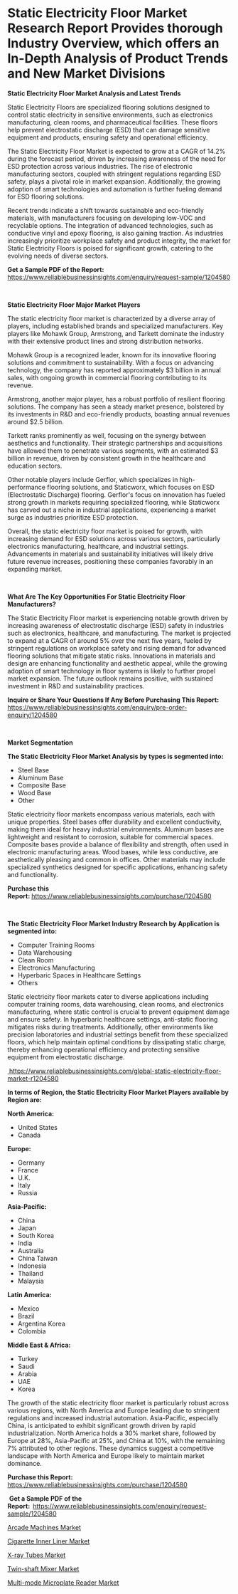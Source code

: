 <p><h1>Static Electricity Floor Market Research Report Provides thorough Industry Overview, which offers an In-Depth Analysis of Product Trends and New Market Divisions</h1></p><p><strong>Static Electricity Floor Market Analysis and Latest Trends</strong></p>
<p><p>Static Electricity Floors are specialized flooring solutions designed to control static electricity in sensitive environments, such as electronics manufacturing, clean rooms, and pharmaceutical facilities. These floors help prevent electrostatic discharge (ESD) that can damage sensitive equipment and products, ensuring safety and operational efficiency. </p><p>The Static Electricity Floor Market is expected to grow at a CAGR of 14.2% during the forecast period, driven by increasing awareness of the need for ESD protection across various industries. The rise of electronic manufacturing sectors, coupled with stringent regulations regarding ESD safety, plays a pivotal role in market expansion. Additionally, the growing adoption of smart technologies and automation is further fueling demand for ESD flooring solutions. </p><p>Recent trends indicate a shift towards sustainable and eco-friendly materials, with manufacturers focusing on developing low-VOC and recyclable options. The integration of advanced technologies, such as conductive vinyl and epoxy flooring, is also gaining traction. As industries increasingly prioritize workplace safety and product integrity, the market for Static Electricity Floors is poised for significant growth, catering to the evolving needs of diverse sectors.</p></p>
<p><strong>Get a Sample PDF of the Report:&nbsp;</strong> <a href="https://www.reliablebusinessinsights.com/enquiry/request-sample/1204580?utm_campaign=63&utm_medium=2&utm_source=Github&utm_content=ia&utm_term=26032025&utm_id=static-electricity-floor">https://www.reliablebusinessinsights.com/enquiry/request-sample/1204580</a></p>
<p>&nbsp;</p>
<p><strong>Static Electricity Floor Major Market Players</strong></p>
<p><p>The static electricity floor market is characterized by a diverse array of players, including established brands and specialized manufacturers. Key players like Mohawk Group, Armstrong, and Tarkett dominate the industry with their extensive product lines and strong distribution networks. </p><p>Mohawk Group is a recognized leader, known for its innovative flooring solutions and commitment to sustainability. With a focus on advancing technology, the company has reported approximately $3 billion in annual sales, with ongoing growth in commercial flooring contributing to its revenue.</p><p>Armstrong, another major player, has a robust portfolio of resilient flooring solutions. The company has seen a steady market presence, bolstered by its investments in R&D and eco-friendly products, boasting annual revenues around $2.5 billion.</p><p>Tarkett ranks prominently as well, focusing on the synergy between aesthetics and functionality. Their strategic partnerships and acquisitions have allowed them to penetrate various segments, with an estimated $3 billion in revenue, driven by consistent growth in the healthcare and education sectors.</p><p>Other notable players include Gerflor, which specializes in high-performance flooring solutions, and Staticworx, which focuses on ESD (Electrostatic Discharge) flooring. Gerflor's focus on innovation has fueled strong growth in markets requiring specialized flooring, while Staticworx has carved out a niche in industrial applications, experiencing a market surge as industries prioritize ESD protection.</p><p>Overall, the static electricity floor market is poised for growth, with increasing demand for ESD solutions across various sectors, particularly electronics manufacturing, healthcare, and industrial settings. Advancements in materials and sustainability initiatives will likely drive future revenue increases, positioning these companies favorably in an expanding market.</p></p>
<p>&nbsp;</p>
<p><strong>What Are The Key Opportunities For Static Electricity Floor Manufacturers?</strong></p>
<p><p>The Static Electricity Floor market is experiencing notable growth driven by increasing awareness of electrostatic discharge (ESD) safety in industries such as electronics, healthcare, and manufacturing. The market is projected to expand at a CAGR of around 5% over the next five years, fueled by stringent regulations on workplace safety and rising demand for advanced flooring solutions that mitigate static risks. Innovations in materials and design are enhancing functionality and aesthetic appeal, while the growing adoption of smart technology in floor systems is likely to further propel market expansion. The future outlook remains positive, with sustained investment in R&D and sustainability practices.</p></p>
<p><strong>Inquire or Share Your Questions If Any Before Purchasing This Report:</strong> <a href="https://www.reliablebusinessinsights.com/enquiry/pre-order-enquiry/1204580?utm_campaign=63&utm_medium=2&utm_source=Github&utm_content=ia&utm_term=26032025&utm_id=static-electricity-floor">https://www.reliablebusinessinsights.com/enquiry/pre-order-enquiry/1204580</a></p>
<p>&nbsp;</p>
<p><strong>Market Segmentation</strong></p>
<p><strong>The Static Electricity Floor Market Analysis by types is segmented into:</strong></p>
<p><ul><li>Steel Base</li><li>Aluminum Base</li><li>Composite Base</li><li>Wood Base</li><li>Other</li></ul></p>
<p><p>Static electricity floor markets encompass various materials, each with unique properties. Steel bases offer durability and excellent conductivity, making them ideal for heavy industrial environments. Aluminum bases are lightweight and resistant to corrosion, suitable for commercial spaces. Composite bases provide a balance of flexibility and strength, often used in electronic manufacturing areas. Wood bases, while less conductive, are aesthetically pleasing and common in offices. Other materials may include specialized synthetics designed for specific applications, enhancing safety and functionality.</p></p>
<p><strong>Purchase this Report:&nbsp;</strong><a href="https://www.reliablebusinessinsights.com/purchase/1204580?utm_campaign=63&utm_medium=2&utm_source=Github&utm_content=ia&utm_term=26032025&utm_id=static-electricity-floor">https://www.reliablebusinessinsights.com/purchase/1204580</a></p>
<p>&nbsp;</p>
<p><strong>The Static Electricity Floor Market Industry Research by Application is segmented into:</strong></p>
<p><ul><li>Computer Training Rooms</li><li>Data Warehousing</li><li>Clean Room</li><li>Electronics Manufacturing</li><li>Hyperbaric Spaces in Healthcare Settings</li><li>Others</li></ul></p>
<p><p>Static electricity floor markets cater to diverse applications including computer training rooms, data warehousing, clean rooms, and electronics manufacturing, where static control is crucial to prevent equipment damage and ensure safety. In hyperbaric healthcare settings, anti-static flooring mitigates risks during treatments. Additionally, other environments like precision laboratories and industrial settings benefit from these specialized floors, which help maintain optimal conditions by dissipating static charge, thereby enhancing operational efficiency and protecting sensitive equipment from electrostatic discharge.</p></p>
<p><a href="https://www.reliablebusinessinsights.com/global-static-electricity-floor-market-r1204580?utm_campaign=63&utm_medium=2&utm_source=Github&utm_content=ia&utm_term=26032025&utm_id=static-electricity-floor">&nbsp;https://www.reliablebusinessinsights.com/global-static-electricity-floor-market-r1204580</a></p>
<p><strong>In terms of Region, the Static Electricity Floor Market Players available by Region are:</strong></p>
<p>
    <p> <strong> North America: </strong>
        <ul>
            <li>United States</li>
            <li>Canada</li>
        </ul>
        </p> 
    <p> <strong> Europe: </strong>
        <ul>
            <li>Germany</li>
            <li>France</li>
            <li>U.K.</li>
            <li>Italy</li>
            <li>Russia</li>
        </ul>
        </p> 
    <p> <strong> Asia-Pacific: </strong>
        <ul>
            <li>China</li>
            <li>Japan</li>
            <li>South Korea</li>
            <li>India</li>
            <li>Australia</li>
            <li>China Taiwan</li>
            <li>Indonesia</li>
            <li>Thailand</li>
            <li>Malaysia</li>
        </ul>
        </p> 
    <p> <strong> Latin America: </strong>
        <ul>
            <li>Mexico</li>
            <li>Brazil</li>
            <li>Argentina Korea</li>
            <li>Colombia</li>
        </ul>
        </p> 
    <p> <strong> Middle East & Africa: </strong>
        <ul>
            <li>Turkey</li>
            <li>Saudi</li>
            <li>Arabia</li>
            <li>UAE</li>
            <li>Korea</li>
        </ul>
    </p>
    </p>
<p><p>The growth of the static electricity floor market is particularly robust across various regions, with North America and Europe leading due to stringent regulations and increased industrial automation. Asia-Pacific, especially China, is anticipated to exhibit significant growth driven by rapid industrialization. North America holds a 30% market share, followed by Europe at 28%, Asia-Pacific at 25%, and China at 10%, with the remaining 7% attributed to other regions. These dynamics suggest a competitive landscape with North America and Europe likely to maintain market dominance.</p></p>
<p><strong>Purchase this Report: </strong><a href="https://www.reliablebusinessinsights.com/purchase/1204580?utm_campaign=63&utm_medium=2&utm_source=Github&utm_content=ia&utm_term=26032025&utm_id=static-electricity-floor">https://www.reliablebusinessinsights.com/purchase/1204580</a></p>
<p>&nbsp;<strong>Get a Sample PDF of the Report:&nbsp;&nbsp;</strong><a href="https://www.reliablebusinessinsights.com/enquiry/request-sample/1204580?utm_campaign=63&utm_medium=2&utm_source=Github&utm_content=ia&utm_term=26032025&utm_id=static-electricity-floor">https://www.reliablebusinessinsights.com/enquiry/request-sample/1204580</a></p>
<p><strong></strong></p>
<p><p><a href="https://github.com/jemmysolin5k/Market-Research-Report-List-1/blob/main/arcade-machines-market.md?utm_campaign=63&utm_medium=2&utm_source=Github&utm_content=ia&utm_term=26032025&utm_id=static-electricity-floor">Arcade Machines Market</a></p><p><a href="https://github.com/sokurgleyde/Market-Research-Report-List-1/blob/main/cigarette-inner-liner-market.md?utm_campaign=63&utm_medium=2&utm_source=Github&utm_content=ia&utm_term=26032025&utm_id=static-electricity-floor">Cigarette Inner Liner Market</a></p><p><a href="https://github.com/rubiogruis0p/Market-Research-Report-List-1/blob/main/x-ray-tubes-market.md?utm_campaign=63&utm_medium=2&utm_source=Github&utm_content=ia&utm_term=26032025&utm_id=static-electricity-floor">X-ray Tubes Market</a></p><p><a href="https://github.com/kaniselway4c/Market-Research-Report-List-1/blob/main/twin-shaft-mixer-market.md?utm_campaign=63&utm_medium=2&utm_source=Github&utm_content=ia&utm_term=26032025&utm_id=static-electricity-floor">Twin-shaft Mixer Market</a></p><p><a href="https://github.com/steegwajma22/Market-Research-Report-List-1/blob/main/multi-mode-microplate-reader-market.md?utm_campaign=63&utm_medium=2&utm_source=Github&utm_content=ia&utm_term=26032025&utm_id=static-electricity-floor">Multi-mode Microplate Reader Market</a></p></p>
